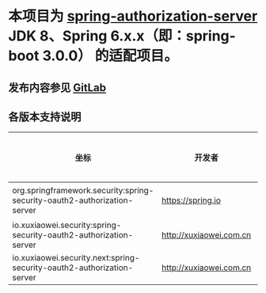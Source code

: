 # 本项目为 [spring-authorization-server](https://github.com/spring-projects/spring-authorization-server) JDK 8、Spring 6.x.x（即：spring-boot 3.0.0） 的适配项目。

## 发布内容参见 [GitLab](https://gitlab.com/xuxiaowei-io/spring-security-oauth2-authorization-server/-/pipelines)

## 各版本支持说明

| 坐标                                                                       | 开发者                     | 支持 JDK | 支持 spring 版本 | 支持 spring-boot 版本 | 中央仓库                                                                                                                                          |
|--------------------------------------------------------------------------|-------------------------|--------|--------------|-------------------|-----------------------------------------------------------------------------------------------------------------------------------------------|
| org.springframework.security:spring-security-oauth2-authorization-server | https://spring.io       | 11 及以上 | 5.7.x        | 2.7.x             | [repo1.maven.org](https://repo1.maven.org/maven2/org/springframework/security/spring-security-oauth2-authorization-server)                    |
| io.xuxiaowei.security:spring-security-oauth2-authorization-server        | http://xuxiaowei.com.cn | 8      | 5.7.x        | 2.7.x             | [repo1.maven.org](https://repo1.maven.org/maven2/io/xuxiaowei/security/spring-security-oauth2-authorization-server)                           |
| io.xuxiaowei.security.next:spring-security-oauth2-authorization-server   | http://xuxiaowei.com.cn | 17     | 6.x.x        | 3.x.x             | 仅发布了[快照版](https://s01.oss.sonatype.org/content/repositories/snapshots/io/xuxiaowei/security/next/spring-security-oauth2-authorization-server) |
